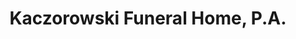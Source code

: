 ---
title: "Kaczorowski Funeral Home, P.A."
url: /baltimore/kaczorowski-funeral-home-p-a/
shop: funeral directors
---